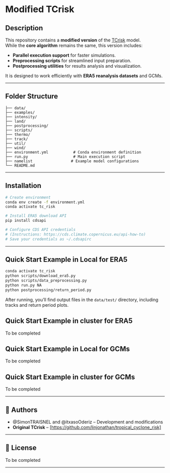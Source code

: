 # Modified TCrisk


## Description
This repository contains a **modified version** of the [TCrisk](https://github.com/linjonathan/tropical_cyclone_risk) model.  
While the **core algorithm** remains the same, this version includes:
- **Parallel execution support** for faster simulations.
- **Preprocessing scripts** for streamlined input preparation.
- **Postprocessing utilities** for results analysis and visualization.

It is designed to work efficiently with **ERA5 reanalysis datasets** and GCMs.

---

## Folder Structure
```
├── data/                 
├── examples/                  
├── intensity/                 
├── land/              
├── postprocessing/               
├── scripts/                
├── thermo/                 
├── track/                
├── util/                  
├── wind/                 
├── environment.yml           # Conda environment definition
├── run.py                    # Main execution script
├── namelist                 # Example model configurations
└── README.md
```

---

## Installation

```bash
# Create environment
conda env create -f environment.yml
conda activate tc_risk

# Install ERA5 download API
pip install cdsapi

# Configure CDS API credentials
# (Instructions: https://cds.climate.copernicus.eu/api-how-to)
# Save your credentials as ~/.cdsapirc
```

---

## Quick Start Example in Local for ERA5 
```bash
conda activate tc_risk
python scripts/download_era5.py
python scripts/data_preprocessing.py
python run.py NA
python postprocessing/return_period.py
```
After running, you’ll find output files in the `data/test/` directory, including tracks and return period plots.

## Quick Start Example in cluster for ERA5
To be completed

## Quick Start Example in Local for GCMs
To be completed

## Quick Start Example in cluster for GCMs
To be completed


---

## 👥 Authors
- @SimonTRAISNEL and @itxasoOderiz – Development and modifications  
- **Original TCrisk** – [https://github.com/linjonathan/tropical_cyclone_risk]

---

## 📄 License
To be completed

---
